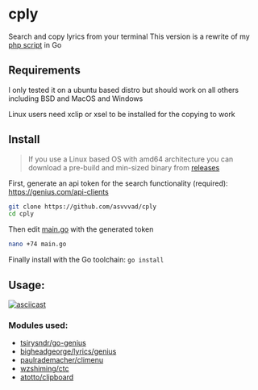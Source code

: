 # cply
Search and copy lyrics from your terminal
This version is a rewrite of my [php script](https://github.com/asvvvad/cply-php) in Go

## Requirements
I only tested it on a ubuntu based distro but should work on all others including BSD and MacOS and Windows

Linux users need xclip or xsel to be installed for the copying to work

## Install

> If you use a Linux based OS with amd64 architecture you can download a pre-build and min-sized binary from [releases](https://github.com/asvvvad/cply/releases/)

First, generate an api token for the search functionality (required): https://genius.com/api-clients

```bash
git clone https://github.com/asvvvad/cply
cd cply
```
Then edit [main.go](main.go#L74) with the generated token
```bash
nano +74 main.go
```
Finally install with the Go toolchain:
`go install`

## Usage:
[![asciicast](https://asciinema.org/a/320915.svg)](https://asciinema.org/a/320915)


### Modules used:
- [tsirysndr/go-genius](github.com/tsirysndr/go-genius)
- [bigheadgeorge/lyrics/genius](github.com/bigheadgeorge/lyrics/genius)
- [paulrademacher/climenu](github.com/paulrademacher/climenu)
- [wzshiming/ctc](github.com/wzshiming/ctc)
- [atotto/clipboard](github.com/atotto/clipboard)
